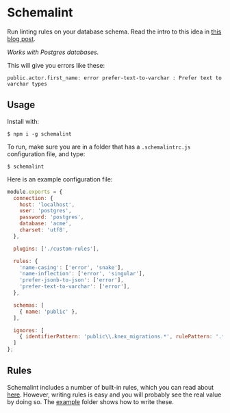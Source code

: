 # Schemalint

Run linting rules on your database schema. Read the intro to this idea in [this blog post](https://medium.com/@kristiandupont/database-schema-linting-5e83b18dc99a).

_Works with Postgres databases._

This will give you errors like these:
```
public.actor.first_name: error prefer-text-to-varchar : Prefer text to varchar types
```

## Usage
Install with:
```
$ npm i -g schemalint
```

To run, make sure you are in a folder that has a `.schemalintrc.js` configuration file, and type:
```
$ schemalint
```

Here is an example configuration file:
```javascript
module.exports = {
  connection: {
    host: 'localhost',
    user: 'postgres',
    password: 'postgres',
    database: 'acme',
    charset: 'utf8',
  },

  plugins: ['./custom-rules'],

  rules: {
    'name-casing': ['error', 'snake'],
    'name-inflection': ['error', 'singular'],
    'prefer-jsonb-to-json': ['error'],
    'prefer-text-to-varchar': ['error'],
  },

  schemas: [
    { name: 'public' },
  ],

  ignores: [
    { identifierPattern: 'public\\.knex_migrations.*', rulePattern: '.*' },
  ]
};

```

## Rules

Schemalint includes a number of built-in rules, which you can read about [here](/src/rules). However, writing rules is easy and you will probably see the real value by doing so. The [example](/example) folder shows how to write these.
